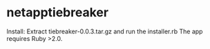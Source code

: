 # netapptiebreaker
Install:
Extract tiebreaker-0.0.3.tar.gz and run the installer.rb
The app requires Ruby >2.0.

